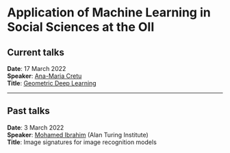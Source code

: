 # Application of Machine Learning in Social Sciences at the OII


## Current talks

__Date__: 17 March 2022\
__Speaker__:  	[Ana-Maria Cretu](https://cpg.doc.ic.ac.uk/team/ana-maria/)\
__Title__:   [Geometric Deep Learning](https://www.nature.com/articles/s41467-021-27714-6)

--- 
## Past talks

__Date__: 3 March 2022\
__Speaker__:  	[Mohamed Ibrahim](https://scholar.google.com.eg/citations?user=6-6sTUUAAAAJ&hl=en) (Alan Turing Institute)\
__Title__:   Image signatures for image recognition models

